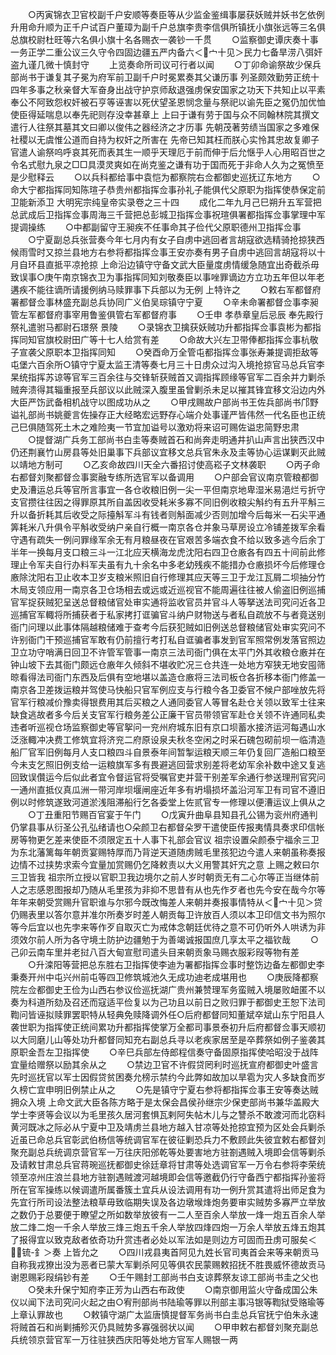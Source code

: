 <!-- { "loadSidebar": true } -->
　　○丙寅锦衣卫官校副千户安顺等奏臣等从少监金鉴缉事屡获妖贼并妖书乞依例升用命升顺为正千户试百户董璋为副千户总旗李贵李信俱所镇抚小旗张远等三名俱总旗校尉杜旺等六名俱小旗十名各赐衣一袭钞一千贯
　　○监察御史谭庆奏十事一务正学二重公议三久守令四固边疆五严内备六＜宀十见＞民力七备旱涝八弭奸盗九谨几微十慎封守
　　上览奏命所司议可行者以闻
　　○丁卯命谕祭故少保兵部尚书于谦复其子冕为府军前卫副千户时冕累奏其父谦历事  列圣颇效勤劳正统十四年多事之秋亲督大军奋身出战守护京师敌退强虏保安国家之功天下共知止以平素奉公不阿致怨权奸被石亨等诬害以死伏望圣恩悯念量与祭祀以谕先臣之冤仍加优恤使臣得延喘息以奉先祀则存没幸甚章上  上曰于谦有劳于国与众不同翰林院其撰文遣行人往祭其墓其文曰卿以俊伟之器经济之才历事  先朝茂著劳绩当国家之多难保社稷以无虞惟公道而自持为权奸之所害在  先帝已知其枉而朕心实怜其忠故复卿子官遣人谕祭呜呼哀其死而表其生一顺乎天理厄于前而伸于后允惬乎人心用昭百世之令名式慰九泉之□□具漠灵爽如在尚克鉴之谦有功于国而死于非命人久为之冤愤至是少慰释云
　　○以兵科都给事中袁恺为都察院右佥都御史巡抚辽东地方
　　○命大宁都指挥同知陈瑄子恭贵州都指挥佥事孙礼子能俱代父原职为指挥使恭保定前卫能新添卫
大明宪宗纯皇帝实录卷之三十四
　　成化二年九月己巳朔升五军营把总武成后卫指挥佥事周海三千营把总彭城卫指挥佥事祝瑄俱署都指挥佥事掌理中军提调操练
　　○中都副留守王昶疾不任事命其子俭代父原职德州卫指挥佥事
　　○宁夏副总兵张营奏今年七月内有女子自虏中逃回者言胡寇欲选精骑抢掠狭西候雨雪时又掠兰县地方右参将都指挥佥事王安亦奏有男子自虏中逃回言胡寇将以十月自环县直抵平凉抢掠  上命沿边镇守守备文武大臣量度虏情缓急随宜出奇截杀毋致误事○庚午南京锦衣卫为事指挥同知刘敬奏臣以事唑罪谪边方立功五年但以年老遘疾不能往谪所请援例纳马赎罪事下兵部以为无例  上特许之
　　○敕右军都督府署都督佥事林盛充副总兵协同广义伯吴琮镇守宁夏
　　○辛未命署都督佥事李昶管左军都督府事宰用鲁鉴俱管右军都督府事
　　○壬申  孝恭章皇后忌辰  奉先殿行祭礼遣驸马都尉石璟祭  景陵
　　○录锦衣卫擒获妖贼功升都指挥佥事袁彬为都指挥同知官旗校尉田广等十七人给赏有差
　　○命故大兴左卫带俸都指挥佥事杭敬子宣袭父原职本卫指挥同知
　　○癸酉命万全管屯都指挥佥事张寿兼提调拒敌等屯堡六百余所○镇守宁夏太监王清等奏七月三十日虏众过沟入境抢掠官马总兵官李杲统指挥苏谅等官军三百余往与交锋斩获贼首又调指挥顾缘等官军二百余并力剿杀贼奔溃得其辎重报至兵部议以此贼深入腹里虽曾剿杀未足以摧其锋宜移文沿边内外大臣严饬武备相机战守以图成功从之
　　○甲戌赐故户部尚书王佐兵部尚书邝野谥礼部尚书姚夔言佐操存正大经略宏远野存心端介处事谨严皆伟然一代名臣也正统己巳俱随驾死土木之难险夷一节宜加谥号以激劝将来诏可赐佐谥忠简野忠肃
　　○提督湖广兵务工部尚书白圭等奏贼首石和尚奔走明通井扒山声言出狭西汉中仍还荆襄竹山房县等处旧巢事下兵部议宜移文总兵官朱永及圭等协心运谋剿灭此贼以靖地方制可
　　○乙亥命故四川天全六番招讨使高崧子文林袭职
　　○丙子命右都督刘聚都督佥事窦融专练所选官军以备调用
　　○户部会官议南京管粮都御史及漕运总兵等官所言事宜一各仓收粮旧例一尖一平但南京地卑湿米易浥烂亏折守支官攒往往因之得罪原其所自盖因收受耗米多寡不同旧例收粮尖斛约有五升平斛三升以备折耗其后收受之际擡斛军斗有钱者则斛面减少否则加增今后每米一石尖平通筭耗米八升俱令平斛收受纳户亲自行概一南京各仓并象马草房设立冷铺差拨军余看守遇有疏失一例问罪缘军余无有月粮昼夜在官艰苦多端衣食不给以致多逃今后余丁半年一换每月支口粮三斗一江北应天横海龙虎沈阳右四卫仓廒各有四五十间前此修理止令军夫自行办料军夫虽有九十余名中多老幼残疾不能措办仓廒损坏今后修理仓廒除沈阳右卫止收本卫岁支粮米照旧自行修理其应天等三卫于龙江瓦屑二坝抽分竹木局支领应用一南京各卫仓场相去或远或近巡视官不能周遍往往被人偷盗旧例巡捕官军捉获贼犯呈送总督粮储官处审实通将监收官员并官斗人等拏送法司究问近各卫巡捕官军輙将所捕获者于私家拷打诓骗官斗纳户财物送与者私自疏放不与者竟送别衙门问理以此事体隔越粮储难于查考今后获犯贼如旧例送总督粮储官处审实究问不许别衙门干预巡捕官军敢有仍前擅行考打私自诓骗者事发到官军照常例发落官照边卫立功守哨满日回卫不许管军管事一南京三法司衙门俱在太平门外其收粮仓廒并在钟山坡下去其衙门颇远仓廒年久倾斜不堪收贮况三仓共连一处地方窄狭无地安囤筛晾看得法司衙门东西及后俱有空地堪以盖造仓廒将三法司板仓各折移本衙门修盖一南京各卫差拨运粮并驾使马快船只官军例应支与行粮今各卫委官不候户部唑放先将官军行粮减价豫卖得银费用其后买粮之人通同委官人等冒名赴仓关领以致军士往来缺食逃故者多今后关支官军行粮务差公正廉干官员带领官军赴仓关领不许通同私卖违者听巡视仓场监察御史等官挐问一兖州府城东旧有京口坝蓄水接济运河每遇山水泛涨輙冲决费工修筑宜将济兖二府原设泉夫秋冬空闲之时采石磈包砌前坝一临清造船厂官军旧例每月人支口粮四斗自景泰年间暂掣运粮天顺三年仍复回厂造船口粮至今未支乞照旧例支给一运粮旗军多有畏避逃回营求别差将老幼军余补数中途又复逃回致误儹运今后似此者宜令督运官将受嘱官吏并营干别差军余通行参送理刑官究问一通州直抵仪真瓜洲一带河岸坝堰闸座近年多有坍塌损坏盖沿河军卫有司官不遵旧例以时修筑遂致河道淤浅阻滞船行乞各委堂上佐贰官专一修理以便漕运议上俱从之
　　○丁丑重阳节赐百官宴于午门
　　○戊寅升曲阜县知县孔公锡为衮州府通判仍掌县事从衍圣公孔弘绪请也○朵颜卫右都督朵罗干遣使臣传报夷情具奏求印信帐房等物更乞差来使臣不须限定五十人事下礼部会官议  祖宗设置朵颜泰宁福余三卫为东北藩篱每年朝贡宴赐特厚而乃背逆天道随虏贼毛里孩犯边今遣人来朝虽称奏报边情不过挟势求索今宜量加赏赐仍乞降敕责以大义用警其奸宄之意  上赐之敕曰尔三卫皆我  祖宗所立授以官职卫我边境尔之前人岁时朝贡无有二心尔等正当继体前人之志感恩图报却乃随从毛里孩为非抑不思昔有从也先作歹者也先今安在哉今尔等年年来朝受赏赐升官职谁与尔邪今既改悔差人来朝并奏报事情特从＜宀十见＞贷仍赐表里以答尔意并准尔所奏岁时差人朝贡每卫许放百人须以本卫印信文书为照尔等今后宜以也先孛来等作歹自取灭亡为戒体念朝廷优待之意不可仍听外人哄诱为非须效尔前人所为各守境土防护边疆勉于为善竭诚报国庶几享太平之福钦哉
　　○己卯云南车里并老挝八百大甸宣慰司遣头目来朝贡象马赐衣服彩叚等物有差
　　○升滦阳等营把总东胜右卫指挥使李迪为署都指挥佥事时整饬边备左都御史李秉奏开州中屯兴州前屯等四卫修筑城池久无成功迪老成堪用也
　　○庚辰降都察院左佥都御史王俭为山西右参议俭巡抚湖广贵州兼赞理军务蛮贼入境屡败衄匿不以奏为科道所劾及召还而寇适平俭复以为己功且以前日之败归罪于都御史王恕下法司鞫问皆诬拟赎罪罢职特从轻典免赎降调外任○后府都督同知董斌卒斌山东宁阳县人袭世职为指挥使正统间累功升都指挥使掌万全都司事景泰初升后府都督佥事天顺初以大同磨儿山等处功升都督同知充右副总兵寻以老疾家居至是卒葬祭如例子鉴袭其原职金吾左卫指挥使
　　○辛巳兵部左侍郎程信奏守备固原指挥使哈昭没于战阵宜量给赠祭以励其余从之
　　○禁边卫官不许假贷罔利时巡抚宣府都御史叶盛言先时巡抚官以军士因假贷贫困奏允榜示禁约今此弊如故加以旱雹为灾人多缺食而岁久榜亡宜申明旧例禁止从之
　　○先是镇守宁夏右参将都指挥佥事王安等奏达贼拥众入境  上命文武大臣各陈方略于是太保会昌侯孙继宗少保吏部尚书兼华盖殿大学士李贤等会议以为毛里孩久居河套惧瓦剌阿失帖木儿与之讐杀不敢渡河而北窃料黄河既冰之际必从宁夏中卫及靖虏兰县地方越入甘凉等处抢掠宜预为区处会兵剿杀近虽已命总兵官彰武伯杨信等统调官军在彼征剿恐兵力不敷顾此失彼宜敕右都督刘聚充副总兵统调京营官军一万往庆阳邠乾等处要害地方驻劄遇贼入境即会信等剿杀及请敕甘肃总兵官蒋琬巡抚都御史徐廷章将甘肃等处选调官军一万令右参将李荣统领至凉州庄浪兰县地方驻劄遇贼渡河越境即会信等邀截仍行守备西宁都指挥孙鉴将所在官军操练以候调遣所属番簇土宜兵从设法调用有功一例升赏其遣将出师足食为先宜行所司设法整法粮草毋致临期失误及各边墩堠烽炮务要审实贼势多寡严立举放之数仍于总要便于瞭望之所如数举放彼有一二人至百余人举放一烽一炮五百余人举放二烽二炮一千余人举放三烽三炮五千余人举放四烽四炮一万余人举放五烽五炮其了报得宜以致克敌者依奇功升赏违者必处以军法如是则边方可固而丑虏可服矣＜锍-釒＞奏  上皆允之
　　○四川戎县夷首阿见九姓长官司夷首会来等来朝贡马自称我戎獠出没为恶者已蒙大军剿杀阿见等俱农民蒙赐敕招抚不胜畏威怀德故贡马谢恩赐彩叚绢钞有差
　　○壬午赐封工部尚书白支谅葬祭友谅工部尚书圭之父也
　　○癸未升保宁知府李正芳为山西右布政使
　　○南京御用监火守备成国公朱仪以闻下法司究问火起之由○宥刑部尚书陆瑜等罪以刑部主事冯银等鞫狱受赂瑜等上章认罪故也
　　○敕镇守湖广太监唐慎提督军务尚书白圭总兵官抚宁伯朱永速将贼首石和尚剿捕殄灭仍具贼势多寡强弱状以闻
　　○甲申敕右都督刘聚充副总兵统领京营官军一万往驻狭西庆阳等处地方官军人赐银一两
